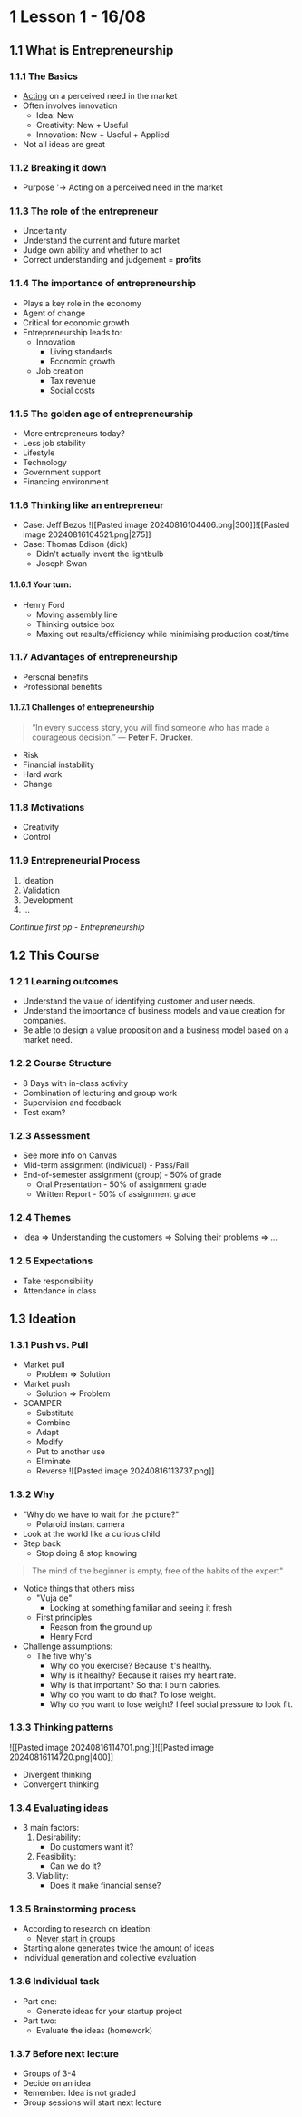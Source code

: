 # 1 Lesson 1 - 16/08
## 1.1 What is Entrepreneurship
### 1.1.1 The Basics
- <u>Acting</u> on a perceived need in the market
- Often involves innovation
	- Idea: New
	- Creativity: New + Useful
	- Innovation: New + Useful + Applied
- Not all ideas are great
### 1.1.2 Breaking it down
- Purpose
	'-> Acting on a perceived need in the market
### 1.1.3 The role of the entrepreneur
- Uncertainty
- Understand the current and future market
- Judge own ability and whether to act
- Correct understanding and judgement = **profits**
### 1.1.4 The importance of entrepreneurship
- Plays a key role in the economy
- Agent of change
- Critical for economic growth
- Entrepreneurship leads to:
	- Innovation
		- Living standards
		- Economic growth
	- Job creation
		- Tax revenue
		- Social costs
### 1.1.5 The golden age of entrepreneurship
- More entrepreneurs today?
- Less job stability
- Lifestyle
- Technology
- Government support
- Financing environment
### 1.1.6 Thinking like an entrepreneur
- Case: Jeff Bezos
![[Pasted image 20240816104406.png|300]]![[Pasted image 20240816104521.png|275]]
- Case: Thomas Edison (dick)
	- Didn't actually invent the lightbulb
	- Joseph Swan
#### 1.1.6.1 Your turn:
- Henry Ford
	- Moving assembly line
	- Thinking outside box
	- Maxing out results/efficiency while minimising production cost/time
### 1.1.7 Advantages of entrepreneurship
- Personal benefits
- Professional benefits
#### 1.1.7.1 Challenges of entrepreneurship

> “In every success story, you will find someone who has made a courageous decision.” 
> — **Peter F.** **Drucker**.

- Risk
- Financial instability
- Hard work
- Change
### 1.1.8 Motivations
- Creativity
- Control
### 1.1.9 Entrepreneurial Process
1. Ideation
2. Validation
3. Development
4. ...

*Continue first pp - Entrepreneurship*

## 1.2 This Course
### 1.2.1 Learning outcomes
- Understand the value of identifying customer and user needs.
- Understand the importance of business models and value creation for companies.
- Be able to design a value proposition and a business model based on a market need.
### 1.2.2 Course Structure
- 8 Days with in-class activity
- Combination of lecturing and group work
- Supervision and feedback
- Test exam?
### 1.2.3 Assessment
- See more info on Canvas
- Mid-term assignment (individual) - Pass/Fail
- End-of-semester assignment (group) - 50% of grade
	- Oral Presentation - 50% of assignment grade
	- Written Report - 50% of assignment grade
### 1.2.4 Themes
- Idea => Understanding the customers => Solving their problems => ...
### 1.2.5 Expectations
- Take responsibility
- Attendance in class
## 1.3 Ideation
### 1.3.1 Push vs. Pull
- Market pull
	- Problem => Solution
- Market push
	- Solution => Problem
- SCAMPER
	- Substitute
	- Combine
	- Adapt
	- Modify
	- Put to another use
	- Eliminate
	- Reverse
![[Pasted image 20240816113737.png]]
### 1.3.2 Why
- "Why do we have to wait for the picture?"
	- Polaroid instant camera
- Look at the world like a curious child
- Step back
	- Stop doing & stop knowing
> The mind of the beginner is empty, free of the habits of the expert"

- Notice things that others miss
	- "Vuja de"
		- Looking at something familiar and seeing it fresh
	- First principles
		- Reason from the ground up
		- Henry Ford
- Challenge assumptions:
	- The five why's
		- Why do you exercise? Because it's healthy.
		- Why is it healthy? Because it raises my heart rate.
		- Why is that important? So that I burn calories.
		- Why do you want to do that? To lose weight.
		- Why do you want to lose weight? I feel social pressure to look fit.
### 1.3.3 Thinking patterns
![[Pasted image 20240816114701.png]]![[Pasted image 20240816114720.png|400]]
- Divergent thinking
- Convergent thinking
### 1.3.4 Evaluating ideas
- 3 main factors:
	1. Desirability:
		- Do customers want it?
	2. Feasibility:
		- Can we do it?
	3. Viability:
		- Does it make financial sense?
### 1.3.5 Brainstorming process
- According to research on ideation:
	- <u>Never start in groups</u>
- Starting alone generates twice the amount of ideas
- Individual generation and collective evaluation
### 1.3.6 Individual task
- Part one:
	- Generate ideas for your startup project
- Part two:
	- Evaluate the ideas (homework)
### 1.3.7 Before next lecture
- Groups of 3-4
- Decide on an idea
- Remember: Idea is not graded
- Group sessions will start next lecture